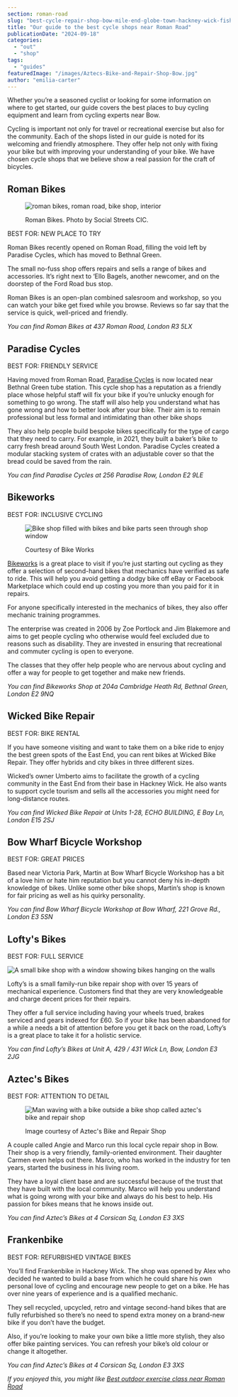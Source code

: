 ```yaml
---
section: roman-road
slug: "best-cycle-repair-shop-bow-mile-end-globe-town-hackney-wick-fish-island"
title: "Our guide to the best cycle shops near Roman Road"
publicationDate: "2024-09-18"
categories: 
  - "out"
  - "shop"
tags: 
  - "guides"
featuredImage: "/images/Aztecs-Bike-and-Repair-Shop-Bow.jpg"
author: "emilia-carter"
---
```


Whether you’re a seasoned cyclist or looking for some information on where to get started, our guide covers the best places to buy cycling equipment and learn from cycling experts near Bow.

Cycling is important not only for travel or recreational exercise but also for the community. Each of the shops listed in our guide is noted for its welcoming and friendly atmosphere. They offer help not only with fixing your bike but with improving your understanding of your bike. We have chosen cycle shops that we believe show a real passion for the craft of bicycles. 

## Roman Bikes

<figure>

![roman bikes, roman road, bike shop, interior](/images/roman-bikes-shop-roman-road-2-1024x683.jpg)

<figcaption>

Roman Bikes. Photo by Social Streets CIC.

</figcaption>

</figure>

BEST FOR: NEW PLACE TO TRY

Roman Bikes recently opened on Roman Road, filling the void left by Paradise Cycles, which has moved to Bethnal Green. 

The small no-fuss shop offers repairs and sells a range of bikes and accessories. It’s right next to ‘Ello Bagels, another newcomer, and on the doorstep of the Ford Road bus stop. 

Roman Bikes is an open-plan combined salesroom and workshop, so you can watch your bike get fixed while you browse. Reviews so far say that the service is quick, well-priced and friendly. 

_You can find Roman Bikes at 437 Roman Road, London R3 5LX_

## Paradise Cycles

BEST FOR: FRIENDLY SERVICE

Having moved from Roman Road, [Paradise Cycles](https://romanroadlondon.com/paradise-cycles-james-johnson-louis-wigmore-interview/) is now located near Bethnal Green tube station. This cycle shop has a reputation as a friendly place whose helpful staff will fix your bike if you’re unlucky enough for something to go wrong. The staff will also help you understand what has gone wrong and how to better look after your bike. Their aim is to remain professional but less formal and intimidating than other bike shops

They also help people build bespoke bikes specifically for the type of cargo that they need to carry. For example, in 2021, they built a baker’s bike to carry fresh bread around South West London. Paradise Cycles created a modular stacking system of crates with an adjustable cover so that the bread could be saved from the rain.

_You can find Paradise Cycles at 256 Paradise Row, London E2 9LE_

## Bikeworks

BEST FOR: INCLUSIVE CYCLING

<figure>

![Bike shop filled with bikes and bike parts seen through shop window](/images/bikeworks-shop-bethnal-green-copy-1024x683.jpeg)

<figcaption>

Courtesy of Bike Works

</figcaption>

</figure>

[Bikeworks](https://romanroadlondon.com/inclusive-cycling-centre-olympic-park/) is a great place to visit if you’re just starting out cycling as they offer a selection of second-hand bikes that mechanics have verified as safe to ride. This will help you avoid getting a dodgy bike off eBay or Facebook Marketplace which could end up costing you more than you paid for it in repairs.

For anyone specifically interested in the mechanics of bikes, they also offer mechanic training programmes. 

The enterprise was created in 2006 by Zoe Portlock and Jim Blakemore and aims to get people cycling who otherwise would feel excluded due to reasons such as disability. They are invested in ensuring that recreational and commuter cycling is open to everyone. 

The classes that they offer help people who are nervous about cycling and offer a way for people to get together and make new friends.

_You can find Bikeworks Shop at 204a Cambridge Heath Rd, Bethnal Green, London E2 9NQ_

## Wicked Bike Repair

BEST FOR: BIKE RENTAL

If you have someone visiting and want to take them on a bike ride to enjoy the best green spots of the East End, you can rent bikes at Wicked Bike Repair. They offer hybrids and city bikes in three different sizes.

Wicked’s owner Umberto aims to facilitate the growth of a cycling community in the East End from their base in Hackney Wick. He also wants to support cycle tourism and sells all the accessories you might need for long-distance routes. 

_You can find Wicked Bike Repair at Units 1-28, ECHO BUILDING, E Bay Ln, London E15 2SJ_

## Bow Wharf Bicycle Workshop

BEST FOR: GREAT PRICES

Based near Victoria Park, Martin at Bow Wharf Bicycle Workshop has a bit of a love him or hate him reputation but you cannot deny his in-depth knowledge of bikes. Unlike some other bike shops, Martin’s shop is known for fair pricing as well as his quirky personality. 

_You can find Bow Wharf Bicycle Workshop at Bow Wharf, 221 Grove Rd., London E3 5SN_

## Lofty's Bikes

BEST FOR: FULL SERVICE

![A small bike shop with a window showing bikes hanging on the walls](/images/Loftys-Bikes-Shop-Bow-1024x683.jpg)

Lofty’s is a small family-run bike repair shop with over 15 years of mechanical experience. Customers find that they are very knowledgeable and charge decent prices for their repairs. 

They offer a full service including having your wheels trued, brakes serviced and gears indexed for £60. So if your bike has been abandoned for a while a needs a bit of attention before you get it back on the road, Lofty’s is a great place to take it for a holistic service.

_You can find Lofty’s Bikes at Unit A, 429 / 431 Wick Ln, Bow, London E3 2JG_

## Aztec's Bikes

BEST FOR: ATTENTION TO DETAIL

<figure>

![Man waving with a bike outside a bike shop called aztec's bike and repair shop](/images/Aztecs-Bike-and-Repair-Shop-Bow-1024x683.jpg)

<figcaption>

Image courtesy of Aztec's Bike and Repair Shop

</figcaption>

</figure>

A couple called Angie and Marco run this local cycle repair shop in Bow. Their shop is a very friendly, family-oriented environment. Their daughter Carmen even helps out there. Marco, who has worked in the industry for ten years, started the business in his living room.

They have a loyal client base and are successful because of the trust that they have built with the local community. Marco will help you understand what is going wrong with your bike and always do his best to help. His passion for bikes means that he knows inside out.

_You can find Aztec’s Bikes at 4 Corsican Sq, London E3 3XS_

## Frankenbike

BEST FOR: REFURBISHED VINTAGE BIKES

You’ll find Frankenbike in Hackney Wick. The shop was opened by Alex who decided he wanted to build a base from which he could share his own personal love of cycling and encourage new people to get on a bike. He has over nine years of experience and is a qualified mechanic.

They sell recycled, upcycled, retro and vintage second-hand bikes that are fully refurbished so there’s no need to spend extra money on a brand-new bike if you don’t have the budget. 

Also, if you’re looking to make your own bike a little more stylish, they also offer bike painting services. You can refresh your bike’s old colour or change it altogether. 

_You can find Aztec’s Bikes at 4 Corsican Sq, London E3 3XS_  

_If you enjoyed this, you might like_ [_Best outdoor exercise class near Roman Road_](https://romanroadlondon.com/best-outdoor-exercise-classes/)
